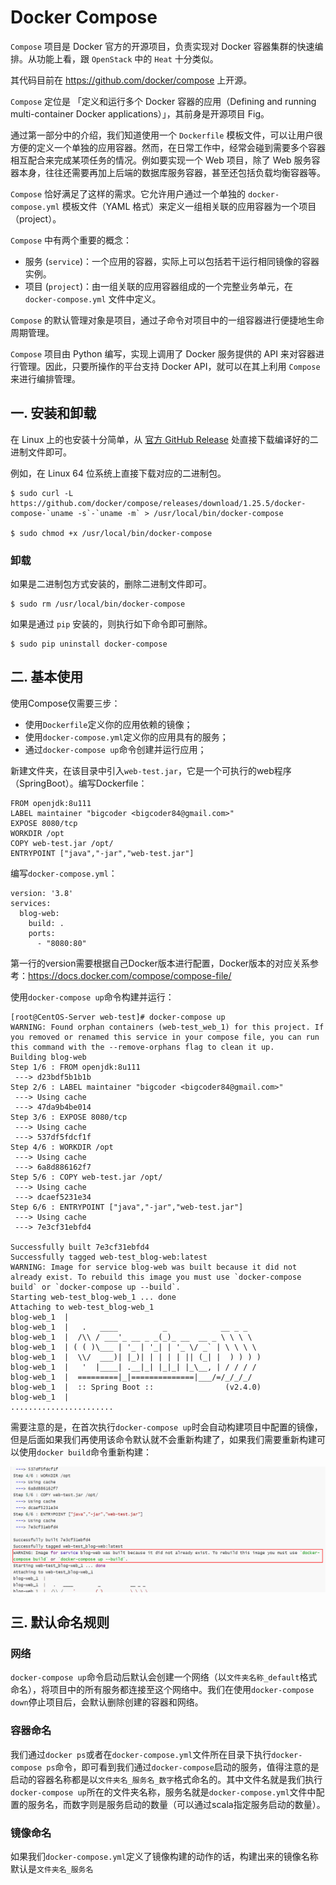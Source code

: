 # Docker Compose

`Compose` 项目是 Docker 官方的开源项目，负责实现对 Docker 容器集群的快速编排。从功能上看，跟 `OpenStack` 中的 `Heat` 十分类似。

其代码目前在 <https://github.com/docker/compose> 上开源。

`Compose` 定位是 「定义和运行多个 Docker 容器的应用（Defining and running multi-container Docker applications）」，其前身是开源项目 Fig。

通过第一部分中的介绍，我们知道使用一个 `Dockerfile` 模板文件，可以让用户很方便的定义一个单独的应用容器。然而，在日常工作中，经常会碰到需要多个容器相互配合来完成某项任务的情况。例如要实现一个 Web 项目，除了 Web 服务容器本身，往往还需要再加上后端的数据库服务容器，甚至还包括负载均衡容器等。

`Compose` 恰好满足了这样的需求。它允许用户通过一个单独的 `docker-compose.yml` 模板文件（YAML 格式）来定义一组相关联的应用容器为一个项目（project）。

`Compose` 中有两个重要的概念：

- 服务 (`service`)：一个应用的容器，实际上可以包括若干运行相同镜像的容器实例。
- 项目 (`project`)：由一组关联的应用容器组成的一个完整业务单元，在 `docker-compose.yml` 文件中定义。

`Compose` 的默认管理对象是项目，通过子命令对项目中的一组容器进行便捷地生命周期管理。

`Compose` 项目由 Python 编写，实现上调用了 Docker 服务提供的 API 来对容器进行管理。因此，只要所操作的平台支持 Docker API，就可以在其上利用 `Compose` 来进行编排管理。

## 一. 安装和卸载

在 Linux 上的也安装十分简单，从 [官方 GitHub Release](https://github.com/docker/compose/releases) 处直接下载编译好的二进制文件即可。

例如，在 Linux 64 位系统上直接下载对应的二进制包。

```shell
$ sudo curl -L https://github.com/docker/compose/releases/download/1.25.5/docker-compose-`uname -s`-`uname -m` > /usr/local/bin/docker-compose

$ sudo chmod +x /usr/local/bin/docker-compose
```

### 卸载

如果是二进制包方式安装的，删除二进制文件即可。

```
$ sudo rm /usr/local/bin/docker-compose
```

如果是通过 `pip` 安装的，则执行如下命令即可删除。

```
$ sudo pip uninstall docker-compose
```

## 二. 基本使用

使用Compose仅需要三步： 
- 使用`Dockerfile`定义你的应用依赖的镜像； 
- 使用`docker-compose.yml`定义你的应用具有的服务； 
- 通过`docker-compose up`命令创建并运行应用；

新建文件夹，在该目录中引入`web-test.jar`，它是一个可执行的web程序（SpringBoot）。编写Dockerfile：

```shell
FROM openjdk:8u111
LABEL maintainer "bigcoder <bigcoder84@gmail.com>"
EXPOSE 8080/tcp
WORKDIR /opt
COPY web-test.jar /opt/
ENTRYPOINT ["java","-jar","web-test.jar"]
```

编写`docker-compose.yml`：

```shell
version: '3.8'
services:
  blog-web:
    build: .
    ports:
      - "8080:80"
```

第一行的version需要根据自己Docker版本进行配置，Docker版本的对应关系参考：https://docs.docker.com/compose/compose-file/

使用`docker-compose up`命令构建并运行：

```shell
[root@CentOS-Server web-test]# docker-compose up
WARNING: Found orphan containers (web-test_web_1) for this project. If you removed or renamed this service in your compose file, you can run this command with the --remove-orphans flag to clean it up.
Building blog-web
Step 1/6 : FROM openjdk:8u111
 ---> d23bdf5b1b1b
Step 2/6 : LABEL maintainer "bigcoder <bigcoder84@gmail.com>"
 ---> Using cache
 ---> 47da9b4be014
Step 3/6 : EXPOSE 8080/tcp
 ---> Using cache
 ---> 537df5fdcf1f
Step 4/6 : WORKDIR /opt
 ---> Using cache
 ---> 6a8d886162f7
Step 5/6 : COPY web-test.jar /opt/
 ---> Using cache
 ---> dcaef5231e34
Step 6/6 : ENTRYPOINT ["java","-jar","web-test.jar"]
 ---> Using cache
 ---> 7e3cf31ebfd4

Successfully built 7e3cf31ebfd4
Successfully tagged web-test_blog-web:latest
WARNING: Image for service blog-web was built because it did not already exist. To rebuild this image you must use `docker-compose build` or `docker-compose up --build`.
Starting web-test_blog-web_1 ... done
Attaching to web-test_blog-web_1
blog-web_1  | 
blog-web_1  |   .   ____          _            __ _ _
blog-web_1  |  /\\ / ___'_ __ _ _(_)_ __  __ _ \ \ \ \
blog-web_1  | ( ( )\___ | '_ | '_| | '_ \/ _` | \ \ \ \
blog-web_1  |  \\/  ___)| |_)| | | | | || (_| |  ) ) ) )
blog-web_1  |   '  |____| .__|_| |_|_| |_\__, | / / / /
blog-web_1  |  =========|_|==============|___/=/_/_/_/
blog-web_1  |  :: Spring Boot ::                (v2.4.0)
blog-web_1  | 
.......................
```

需要注意的是，在首次执行`docker-compose up`时会自动构建项目中配置的镜像，但是后面如果我们再使用该命令默认就不会重新构建了，如果我们需要重新构建可以使用`docker build`命令重新构建：

![](../images/27.png)

## 三. 默认命名规则

### 网络

`docker-compose up`命令启动后默认会创建一个网络（以`文件夹名称_default`格式命名），将项目中的所有服务都连接至这个网络中。我们在使用`docker-compose down`停止项目后，会默认删除创建的容器和网络。

### 容器命名

我们通过`docker ps`或者在`docker-compose.yml`文件所在目录下执行`docker-compose ps`命令，即可看到我们通过`docker-compose`启动的服务，值得注意的是启动的容器名称都是以`文件夹名_服务名_数字`格式命名的。其中文件名就是我们执行`docker-compose up`所在的文件夹名称，服务名就是`docker-compose.yml`文件中配置的服务名，而数字则是服务启动的数量（可以通过scala指定服务启动的数量）。

### 镜像命名

如果我们`docker-compose.yml`定义了镜像构建的动作的话，构建出来的镜像名称默认是`文件夹名_服务名`



